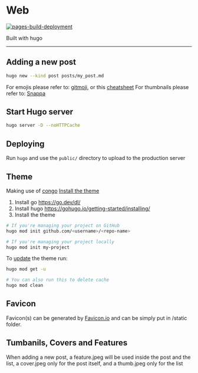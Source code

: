 # Web
[![pages-build-deployment](https://github.com/MaiderAbad/maiderabad.github.io/actions/workflows/pages/pages-build-deployment/badge.svg)](https://github.com/MaiderAbad/maiderabad.github.io/actions/workflows/pages/pages-build-deployment)

Built with hugo

---

## Adding a new post

```sh
hugo new --kind post posts/my_post.md
```

For emojis please refer to: [gitmoji](https://gitmoji.dev), or this [cheatsheet](https://www.webfx.com/tools/emoji-cheat-sheet)
For thumbnails please refer to: [Snappa](https://snappa.com)

## Start Hugo server

```sh
hugo server -D --noHTTPCache
```

## Deploying

Run `hugo` and use the `public/` directory to upload to the production server

## Theme

Making use of [congo](https://jpanther.github.io/congo/)
[Install the theme](https://jpanther.github.io/congo/docs/installation/#install-using-hugo)

1. Install go https://go.dev/dl/
2. Install hugo https://gohugo.io/getting-started/installing/
3. Install the theme

```sh
# If you're managing your project on GitHub
hugo mod init github.com/<username>/<repo-name>

# If you're managing your project locally
hugo mod init my-project
```

To [update](https://jpanther.github.io/congo/docs/installation/#update-using-hugo) the theme run:

```sh
hugo mod get -u

# You can also run this to delete cache
hugo mod clean
```

## Favicon

Favicon(s) can be generated by [Favicon.io](Favicon.io) and can be simply put in /static folder.

## Tumbanils, Covers and Features

When adding a new post, a feature.jpeg will be used inside the post and the list, a cover.jpeg only for the post itself, and a thumb.jpeg only for the list
